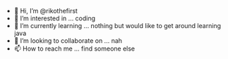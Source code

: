 - 👋 Hi, I’m @rikothefirst
- 👀 I’m interested in ... coding
- 🌱 I’m currently learning ... nothing but would like to get around learning java
- 💞️ I’m looking to collaborate on ... nah
- 📫 How to reach me ... find someone else

<!---
rikothefirst/rikothefirst is a ✨ special ✨ repository because its `README.md` (this file) appears on your GitHub profile.
You can click the Preview link to take a look at your changes.
--->
